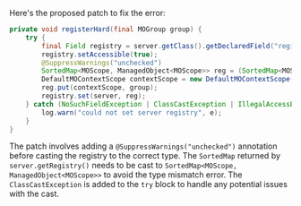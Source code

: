Here's the proposed patch to fix the error:

```java
private void registerHard(final MOGroup group) {
    try {
        final Field registry = server.getClass().getDeclaredField("registry");
        registry.setAccessible(true);
        @SuppressWarnings("unchecked")
        SortedMap<MOScope, ManagedObject<MOScope>> reg = (SortedMap<MOScope, ManagedObject<MOScope>>) server.getRegistry();
        DefaultMOContextScope contextScope = new DefaultMOContextScope(new OctetString(""), group.getScope());
        reg.put(contextScope, group);
        registry.set(server, reg);
    } catch (NoSuchFieldException | ClassCastException | IllegalAccessException e) {
        log.warn("could not set server registry", e);
    }
}
```

The patch involves adding a `@SuppressWarnings("unchecked")` annotation before casting the registry to the correct type. The `SortedMap` returned by `server.getRegistry()` needs to be cast to `SortedMap<MOScope, ManagedObject<MOScope>>` to avoid the type mismatch error. The `ClassCastException` is added to the `try` block to handle any potential issues with the cast.